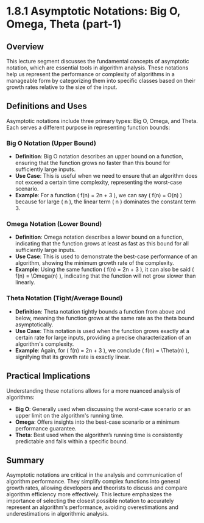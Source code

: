 # 1.8.1 Asymptotic Notations: Big O, Omega, Theta (part-1)

## Overview

This lecture segment discusses the fundamental concepts of asymptotic notation, which are essential tools in algorithm analysis. These notations help us represent the performance or complexity of algorithms in a manageable form by categorizing them into specific classes based on their growth rates relative to the size of the input.

## Definitions and Uses

Asymptotic notations include three primary types: Big O, Omega, and Theta. Each serves a different purpose in representing function bounds:

### Big O Notation (Upper Bound)

- **Definition**: Big O notation describes an upper bound on a function, ensuring that the function grows no faster than this bound for sufficiently large inputs.
- **Use Case**: This is useful when we need to ensure that an algorithm does not exceed a certain time complexity, representing the worst-case scenario.
- **Example**: For a function \( f(n) = 2n + 3 \), we can say \( f(n) = O(n) \) because for large \( n \), the linear term \( n \) dominates the constant term 3.

### Omega Notation (Lower Bound)

- **Definition**: Omega notation describes a lower bound on a function, indicating that the function grows at least as fast as this bound for all sufficiently large inputs.
- **Use Case**: This is used to demonstrate the best-case performance of an algorithm, showing the minimum growth rate of the complexity.
- **Example**: Using the same function \( f(n) = 2n + 3 \), it can also be said \( f(n) = \Omega(n) \), indicating that the function will not grow slower than linearly.

### Theta Notation (Tight/Average Bound)

- **Definition**: Theta notation tightly bounds a function from above and below, meaning the function grows at the same rate as the theta bound asymptotically.
- **Use Case**: This notation is used when the function grows exactly at a certain rate for large inputs, providing a precise characterization of an algorithm's complexity.
- **Example**: Again, for \( f(n) = 2n + 3 \), we conclude \( f(n) = \Theta(n) \), signifying that its growth rate is exactly linear.

## Practical Implications

Understanding these notations allows for a more nuanced analysis of algorithms:

- **Big O**: Generally used when discussing the worst-case scenario or an upper limit on the algorithm's running time.
- **Omega**: Offers insights into the best-case scenario or a minimum performance guarantee.
- **Theta**: Best used when the algorithm’s running time is consistently predictable and falls within a specific bound.

## Summary

Asymptotic notations are critical in the analysis and communication of algorithm performance. They simplify complex functions into general growth rates, allowing developers and theorists to discuss and compare algorithm efficiency more effectively. This lecture emphasizes the importance of selecting the closest possible notation to accurately represent an algorithm's performance, avoiding overestimations and underestimations in algorithmic analysis.
